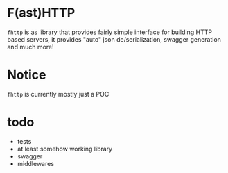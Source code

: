 # F(ast)HTTP
`fhttp` is as library that provides fairly simple interface for building HTTP based servers, it provides "auto" json de/serialization, swagger generation and much more!

# Notice
`fhttp` is currently mostly just a POC

# todo
- tests
- at least somehow working library
- swagger
- middlewares